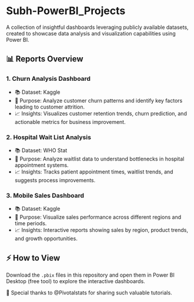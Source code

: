 # Subh-PowerBI_Projects
A collection of insightful dashboards leveraging publicly available datasets, created to showcase data analysis and visualization capabilities using Power BI.

## 📊 Reports Overview

### 1. Churn Analysis Dashboard
- 📚 Dataset: Kaggle
- 🎯 Purpose: Analyze customer churn patterns and identify key factors leading to customer attrition.  
- 📈 Insights: Visualizes customer retention trends, churn prediction, and actionable metrics for business improvement.

### 2. Hospital Wait List Analysis
- 📚 Dataset: WHO Stat 
- 🎯 Purpose: Analyze waitlist data to understand bottlenecks in hospital appointment systems.  
- 📈 Insights: Tracks patient appointment times, waitlist trends, and suggests process improvements.

### 3. Mobile Sales Dashboard
- 📚 Dataset: Kaggle  
- 🎯 Purpose: Visualize sales performance across different regions and time periods.  
- 📈 Insights: Interactive reports showing sales by region, product trends, and growth opportunities.

## ⚡ How to View
Download the `.pbix` files in this repository and open them in Power BI Desktop (free tool) to explore the interactive dashboards.

🙏 Special thanks to @Pivotalstats for sharing such valuable tutorials.

